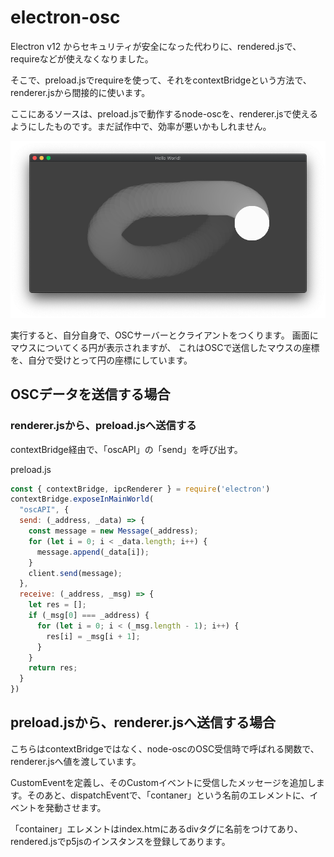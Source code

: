 # electron-osc

Electron v12 からセキュリティが安全になった代わりに、rendered.jsで、requireなどが使えなくなりました。

そこで、preload.jsでrequireを使って、それをcontextBridgeという方法で、renderer.jsから間接的に使います。

ここにあるソースは、preload.jsで動作するnode-oscを、renderer.jsで使えるようにしたものです。まだ試作中で、効率が悪いかもしれません。

<img src = "screen_capture_1.png"></img>

実行すると、自分自身で、OSCサーバーとクライアントをつくります。
画面にマウスについてくる円が表示されますが、
これはOSCで送信したマウスの座標を、自分で受けとって円の座標にしています。

## OSCデータを送信する場合
### renderer.jsから、preload.jsへ送信する
contextBridge経由で、「oscAPI」の「send」を呼び出す。

preload.js
~~~preload.js
const { contextBridge, ipcRenderer } = require('electron')
contextBridge.exposeInMainWorld(
  "oscAPI", {
  send: (_address, _data) => {
    const message = new Message(_address);
    for (let i = 0; i < _data.length; i++) {
      message.append(_data[i]);
    }
    client.send(message);
  },
  receive: (_address, _msg) => {
    let res = [];
    if (_msg[0] === _address) {
      for (let i = 0; i < (_msg.length - 1); i++) {
        res[i] = _msg[i + 1];
      }
    }
    return res;
  }
})
~~~

## preload.jsから、renderer.jsへ送信する場合
こちらはcontextBridgeではなく、node-oscのOSC受信時で呼ばれる関数で、renderer.jsへ値を渡しています。

CustomEventを定義し、そのCustomイベントに受信したメッセージを追加します。そのあと、dispatchEventで、「contaner」という名前のエレメントに、イベントを発動させます。

「container」エレメントはindex.htmにあるdivタグに名前をつけてあり、rendered.jsでp5jsのインスタンスを登録してあります。

